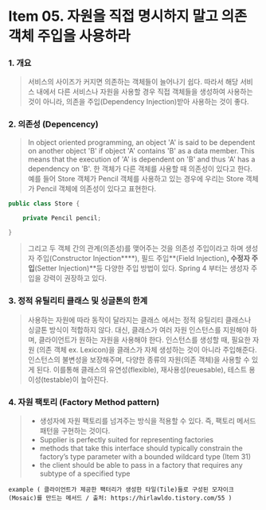 Item 05. 자원을 직접 명시하지 말고 의존 객체 주입을 사용하라
=============


### 1. 개요 
> 서비스의 사이즈가 커지면 의존하는 객체들이 늘어나기 쉽다.
> 따라서 해당 서비스 내에서 다른 서비스나 자원을 사용할 경우 직접 객체들을 생성하여 사용하는 것이 아니라, 의존을 주입(Dependency Injection)받아 사용하는 것이 좋다. 
  
  
  
### 2. 의존성 (Depencency)
> In object oriented programming, an object 'A' is said to be dependent on another object 'B' if object 'A' contains 'B' as a data member. 
> This means that the execution of 'A' is dependent on 'B' and thus 'A' has a dependency on 'B'.
> 한 객체가 다른 객체를 사용할 때 의존성이 있다고 한다. 
> 예를 들어 Store 객체가 Pencil 객체를 사용하고 있는 경우에 우리는 Store 객체가 Pencil 객체에 의존성이 있다고 표현한다.

```java
public class Store {

	private Pencil pencil;

}
```

> 그리고 두 객체 간의 관계(의존성)를 맺어주는 것을 의존성 주입이라고 하며 생성자 주입(Constructor Injection****), 필드 주입**(Field Injection)**, 수정자 주입**(Setter Injection)**등 다양한 주입 방법이 있다. 
> Spring 4 부터는 생성자 주입을 강력이 권장하고 있다.



### 3. 정적 유틸리티 클래스 및 싱글톤의 한계
> 사용하는 자원에 따라 동작이 달라지는 클래스 에서는 정적 유틸리티 클래스나 싱글톤 방식이 적합하지 않다. 
> 대신, 클래스가 여러 자원 인스턴스를 지원해야 하며, 클라이언트가 원하는 자원을 사용해야 한다. 
> 인스턴스를 생성할 때, 필요한 자원 (의존 객체 ex. Lexicon)을 클래스가 자체 생성하는 것이 아니라 주입해준다. 
> 인스턴스의 불변성을 보장해주며, 다양한 종류의 자원(의존 객체)을 사용할 수 있게 된다. 
> 이를통해 클래스의 유연성(flexible), 재사용성(reuesable), 테스트 용이성(testable)이 높아진다.



### 4. 자원 팩토리 (Factory Method pattern)
> - 생성자에 자원 팩토리를 넘겨주는 방식을 적용할 수 있다. 즉, 팩토리 메서드 패턴을 구현하는 것이다.
> - Supplier<T> is perfectly suited for representing factories
> - methods that take this interface should typically constrain the factory’s type parameter with a bounded wildcard type (Item 31)
> - the client should be able to pass in a factory that requires any subtype of a specified type

	example ( 클라이언트가 제공한 팩터리가 생성한 타일(Tile)들로 구성된 모자이크(Mosaic)를 만드는 메서드 / 출처: https://hirlawldo.tistory.com/55 )
	
	

